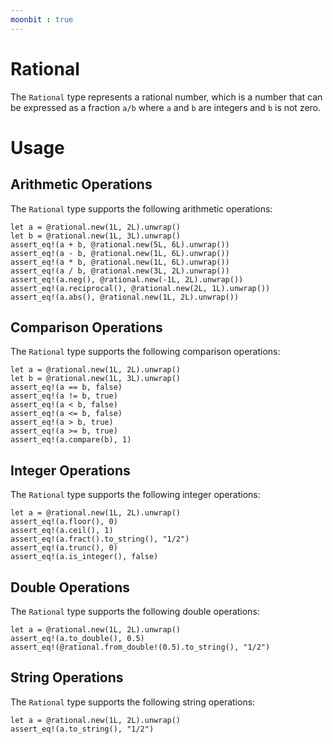 ```yaml
---
moonbit : true
---
```


# Rational

The `Rational` type represents a rational number, which is a number that can be expressed as a fraction `a/b` where `a` and `b` are integers and `b` is not zero.

# Usage

## Arithmetic Operations

The `Rational` type supports the following arithmetic operations:

```moonbit
let a = @rational.new(1L, 2L).unwrap()
let b = @rational.new(1L, 3L).unwrap()
assert_eq!(a + b, @rational.new(5L, 6L).unwrap())
assert_eq!(a - b, @rational.new(1L, 6L).unwrap())
assert_eq!(a * b, @rational.new(1L, 6L).unwrap())
assert_eq!(a / b, @rational.new(3L, 2L).unwrap())
assert_eq!(a.neg(), @rational.new(-1L, 2L).unwrap())
assert_eq!(a.reciprocal(), @rational.new(2L, 1L).unwrap())
assert_eq!(a.abs(), @rational.new(1L, 2L).unwrap())
```

## Comparison Operations

The `Rational` type supports the following comparison operations:

```moonbit
let a = @rational.new(1L, 2L).unwrap()
let b = @rational.new(1L, 3L).unwrap()
assert_eq!(a == b, false)
assert_eq!(a != b, true)
assert_eq!(a < b, false)
assert_eq!(a <= b, false)
assert_eq!(a > b, true)
assert_eq!(a >= b, true)
assert_eq!(a.compare(b), 1)
```

## Integer Operations

The `Rational` type supports the following integer operations:

```moonbit
let a = @rational.new(1L, 2L).unwrap()
assert_eq!(a.floor(), 0)
assert_eq!(a.ceil(), 1)
assert_eq!(a.fract().to_string(), "1/2")
assert_eq!(a.trunc(), 0)
assert_eq!(a.is_integer(), false)
```

## Double Operations

The `Rational` type supports the following double operations:

```moonbit
let a = @rational.new(1L, 2L).unwrap()
assert_eq!(a.to_double(), 0.5)
assert_eq!(@rational.from_double!(0.5).to_string(), "1/2")
```

## String Operations

The `Rational` type supports the following string operations:

```moonbit
let a = @rational.new(1L, 2L).unwrap()
assert_eq!(a.to_string(), "1/2")
```